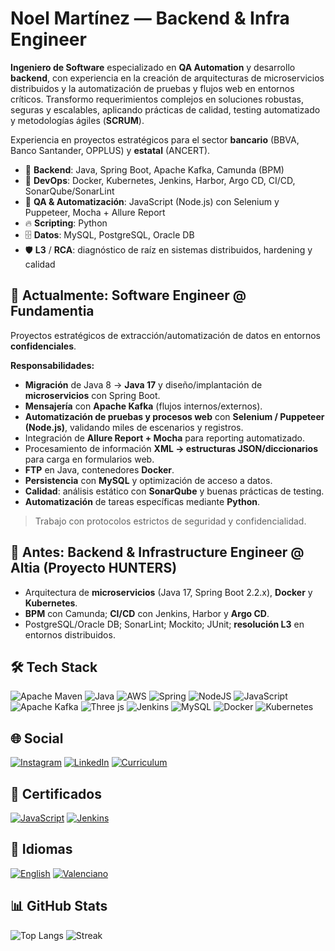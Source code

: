 # Noel Martínez — Backend & Infra Engineer
**Ingeniero de Software** especializado en **QA Automation** y desarrollo **backend**, con experiencia en la creación de arquitecturas de microservicios distribuidos y la automatización de pruebas y flujos web en entornos críticos. Transformo requerimientos complejos en soluciones robustas, seguras y escalables, aplicando prácticas de calidad, testing automatizado y metodologías ágiles (**SCRUM**).

Experiencia en proyectos estratégicos para el sector **bancario** (BBVA, Banco Santander, OPPLUS) y **estatal** (ANCERT).


- 🔧 **Backend**: Java, Spring Boot, Apache Kafka, Camunda (BPM)
- 🚀 **DevOps**: Docker, Kubernetes, Jenkins, Harbor, Argo CD, CI/CD, SonarQube/SonarLint
- 🧰 **QA & Automatización**: JavaScript (Node.js) con Selenium y Puppeteer, Mocha + Allure Report
- 🔥 **Scripting**: Python
- 🗄️ **Datos**: MySQL, PostgreSQL, Oracle DB
- 🛡️ **L3** / **RCA**: diagnóstico de raíz en sistemas distribuidos, hardening y calidad


## 💼 Actualmente: Software Engineer @ Fundamentia

Proyectos estratégicos de extracción/automatización de datos en entornos **confidenciales**.

**Responsabilidades:**
- **Migración** de Java 8 → **Java 17** y diseño/implantación de **microservicios** con Spring Boot.
- **Mensajería** con **Apache Kafka** (flujos internos/externos).
- **Automatización de pruebas y procesos web** con **Selenium / Puppeteer (Node.js)**, validando miles de escenarios y registros.
- Integración de **Allure Report + Mocha** para reporting automatizado.
- Procesamiento de información **XML → estructuras JSON/diccionarios** para carga en formularios web.  
- **FTP** en Java, contenedores **Docker**.
- **Persistencia** con **MySQL** y optimización de acceso a datos.
- **Calidad**: análisis estático con **SonarQube** y buenas prácticas de testing.
- **Automatización** de tareas específicas mediante **Python**.

> Trabajo con protocolos estrictos de seguridad y confidencialidad.


## 🧩 Antes: Backend & Infrastructure Engineer @ Altia (Proyecto HUNTERS)

- Arquitectura de **microservicios** (Java 17, Spring Boot 2.2.x), **Docker** y **Kubernetes**.
- **BPM** con Camunda; **CI/CD** con Jenkins, Harbor y **Argo CD**.
- PostgreSQL/Oracle DB; SonarLint; Mockito; JUnit; **resolución L3** en entornos distribuidos.


## 🛠️ Tech Stack 

![Apache Maven](https://img.shields.io/badge/Apache%20Maven-C71A36?style=for-the-badge&logo=Apache%20Maven&logoColor=white) ![Java](https://img.shields.io/badge/java-%23ED8B00.svg?style=for-the-badge&logo=openjdk&logoColor=white) ![AWS](https://img.shields.io/badge/AWS-%23FF9900.svg?style=for-the-badge&logo=amazon-aws&logoColor=white) ![Spring](https://img.shields.io/badge/spring-%236DB33F.svg?style=for-the-badge&logo=spring&logoColor=white) ![NodeJS](https://img.shields.io/badge/node.js-6DA55F?style=for-the-badge&logo=node.js&logoColor=white) ![JavaScript](https://img.shields.io/badge/javascript-%23323330.svg?style=for-the-badge&logo=javascript&logoColor=%23F7DF1E) ![Apache Kafka](https://img.shields.io/badge/Apache%20Kafka-000?style=for-the-badge&logo=apachekafka) ![Three js](https://img.shields.io/badge/threejs-black?style=for-the-badge&logo=three.js&logoColor=white) ![Jenkins](https://img.shields.io/badge/jenkins-%232C5263.svg?style=for-the-badge&logo=jenkins&logoColor=white) ![MySQL](https://img.shields.io/badge/mysql-4479A1.svg?style=for-the-badge&logo=mysql&logoColor=white) ![Docker](https://img.shields.io/badge/docker-%230db7ed.svg?style=for-the-badge&logo=docker&logoColor=white) ![Kubernetes](https://img.shields.io/badge/kubernetes-%23326ce5.svg?style=for-the-badge&logo=kubernetes&logoColor=white)


## 🌐 Social
[![Instagram](https://img.shields.io/badge/Instagram-%23E4405F.svg?logo=Instagram&logoColor=white)](https://instagram.com/noelmartinnez) [![LinkedIn](https://img.shields.io/badge/LinkedIn-%230077B5.svg?logo=linkedin&logoColor=white)](https://linkedin.com/in/noelmartinezpomares) [![Curriculum](https://img.shields.io/badge/Curriculum-%234EA94B.svg)](https://drive.google.com/file/d/1zRXq0s4YSDOt9r_N_tHFGsa4Cep2HWnR/view?usp=sharing)


## 📜 Certificados
[![JavaScript](https://img.shields.io/badge/JavaScript-%234EA94B.svg?style=for-the-badge)](
https://app.edutin.com/verify/9367931) [![Jenkins](https://img.shields.io/badge/Jenkins-%234EA94B.svg?style=for-the-badge)](https://drive.google.com/file/d/1khS0DbdeQ73pGXkQ4x4m86L-P4C2nVIm/view?usp=sharing) 


## 📜 Idiomas
[![English](https://img.shields.io/badge/English-%234EA94B.svg?style=for-the-badge
)](https://drive.google.com/file/d/1EPXq2uUIQjOEHVtYS5Qlg2KIqLFD8fXT/view?usp=sharing) [![Valenciano](https://img.shields.io/badge/Valenciano-%234EA94B.svg?style=for-the-badge)](https://drive.google.com/file/d/1QExdkF5w5sFMJKeogAygoR8o63DvqmFM/view?usp=sharing)


## 📊 GitHub Stats
![Top Langs](https://github-readme-stats.vercel.app/api/top-langs/?username=noelmartinnez&theme=dark&hide_border=true&layout=compact)
![Streak](https://streak-stats.demolab.com?user=noelmartinnez&theme=dark&hide_border=true)

<!-- Proudly created with GPRM ( https://gprm.itsvg.in ) -->
